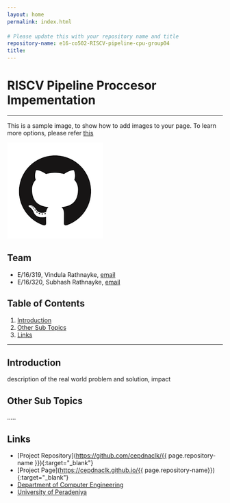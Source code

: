 ```yaml
---
layout: home
permalink: index.html

# Please update this with your repository name and title
repository-name: e16-co502-RISCV-pipeline-cpu-group04
title:
---
```


[comment]: # "This is the standard layout for the project, but you can clean this and use your own template"

# RISCV Pipeline Proccesor Impementation

---

This is a sample image, to show how to add images to your page. To learn more options, please refer [this](https://projects.ce.pdn.ac.lk/docs/faq/how-to-add-an-image/)

![Sample Image](./images/sample.png)


## Team
-  E/16/319, Vindula Rathnayke, [email](mailto:name@email.com)
-  E/16/320, Subhash Rathnayke, [email](mailto:name@email.com)


## Table of Contents
1. [Introduction](#introduction)
2. [Other Sub Topics](#other-sub-topics)
3. [Links](#links)

---

## Introduction

 description of the real world problem and solution, impact

## Other Sub Topics

.....

## Links

- [Project Repository](https://github.com/cepdnaclk/{{ page.repository-name }}){:target="_blank"}
- [Project Page](https://cepdnaclk.github.io/{{ page.repository-name}}){:target="_blank"}
- [Department of Computer Engineering](http://www.ce.pdn.ac.lk/)
- [University of Peradeniya](https://eng.pdn.ac.lk/)


[//]: # (Please refer this to learn more about Markdown syntax)
[//]: # (https://github.com/adam-p/markdown-here/wiki/Markdown-Cheatsheet)

